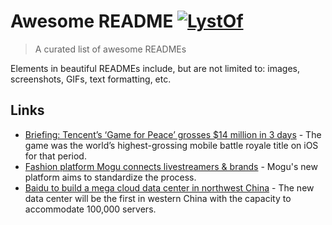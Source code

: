 # Awesome README [![LystOf](https://cdn.rawgit.com/sindresorhus/awesome/d7305f38d29fed78fa85652e3a63e154dd8e8829/media/badge.svg)](https://lystof.com)  
 > A curated list of awesome READMEs 
 
 Elements in beautiful READMEs include, but are not limited to: images, screenshots, GIFs, text formatting, etc.  
 ## Links
	
 - [Briefing: Tencent’s ‘Game for Peace’ grosses $14 million in 3 days](https://technode.com/2019/05/13/briefing-tencents-game-for-peace-grosses-14-million-in-3-days/) - The game was the world’s highest-grossing mobile battle royale title on iOS for that period. 
- [Fashion platform Mogu connects livestreamers & brands](https://technode.com/2019/05/13/mogu-launches-platform-to-connect-livestreamers-and-brands/) - Mogu's new platform aims to standardize the process. 
- [Baidu to build a mega cloud data center in northwest China](https://technode.com/2019/05/14/briefing-baidu-to-build-a-mega-cloud-data-center-in-northwest-china/) - The new data center will be the first in western China with the capacity to accommodate 100,000 servers. 

	